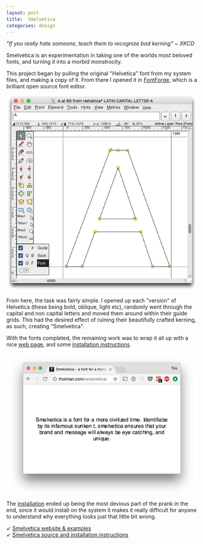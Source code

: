 ```yaml
---
layout: post
title:  Smelvetica
categories: design
---
```


*"If you really hate someone, teach them to recognize bad kerning" ~ XKCD*

Smelvetica is an experimentation in taking one of the worlds most beloved fonts, and turning it into a morbid monstrocity.

This project began by pulling the original "Helvetica" font from my system files, and making a copy of it. From there I opened it in [FontForge](https://fontforge.github.io/en-US/), which is a brilliant open source font editor.

![Helvetica opened up for editing in FontForge.](./images/smelvetica-1.png)

From here, the task was fairly simple. I opened up each "version" of Helvetica (these being bold, oblique, light etc), randomly went through the capital and non capital letters and moved them around within their guide grids. This had the desired effect of ruining their beautifully crafted kerning, as such, creating "Smelvetica".

With the fonts completed, the remaining work was to wrap it all up with a nice [web page](http://tholman.com/smelvetica), and some [installation instructions](https://github.com/tholman/smelvetica#how-do-i-install-it).

![The Smelvetica website.](./images/smelvetica-2.png)

The [installation](https://github.com/tholman/smelvetica#how-do-i-install-it) ended up being the most devious part of the prank in the end, since it would install on the system it makes it really difficult for anyone to understand why everything looks just that little bit wrong.

➶ [Smelvetica website & examples](http://tholman.com/smelvetica)<br>
➶ [Smelvetica source and installation instructions](https://github.com/tholman/smelvetica)
